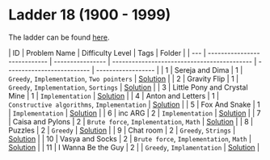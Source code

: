 # Ladder 18 (1900 - 1999)

The ladder can be found [here](https://a2oj.netlify.app/ladder18).

| ID  | Problem Name                 | Difficulty Level | Tags                                        | Folder                     |
| --- | ---------------------------- | ---------------- | ------------------------------------------- | -------------------------- | ------------------ |
| 1   | Sereja and Dima              | 1                | `Greedy`, `Implementation`, `Two pointers`  | [Solution](./001/)         |
| 2   | Gravity Flip                 | 1                | `Greedy`, `Implementation`, `Sortings`      | [Solution](./002/)         |
| 3   | Little Pony and Crystal Mine | 1                | `Implementation`                            | [Solution](./003/)         |
| 4   | Anton and Letters            | 1                | `Constructive algorithms`, `Implementation` | [Solution](./004/)         |
| 5   | Fox And Snake                | 1                | `Implementation`                            | [Solution](./005/)         |
| 6   | inc ARG                      | 2                | `Implementation`                            | [Solution](./006/)         |
| 7   | Caisa and Pylons             | 2                | `Brute force`, `Implementation`, `Math`     | [Solution](./007/)         |
| 8   | Puzzles                      | 2                | `Greedy`                                    | [Solution](./008/)         |
| 9   | Chat room                    | 2                | `Greedy`, `Strings`                         | [Solution](./009/)         |
| 10  | Vasya and Socks              | 2                | `Brute force`, `Implementation`, `Math`     | [Solution](./010/)         |
| 11  | I Wanna Be the Guy           | 2                |                                             | `Greedy`, `Implamentation` | [Solution](./011/) |
